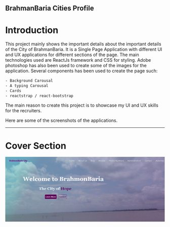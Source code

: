 ## BrahmanBaria Cities Profile

# Introduction 
This project mainly shows the important details about the important details of the City of BrahmanBaria. It is a Single Page Application with different UI and UX applications for different sections of the page. The main technologies used are ReactJs framework and CSS for styling. Adobe photoshop has also been used to create some of the images for the application. Several components has been used to create the page such: 

    - Background Carousal
    - A typing Carousal
    - Cards
    - reactstrap / react-bootstrap

The main reason to create this project is to showcase my UI and UX skills for the recruiters. 

Here are some of the screenshots of the applications. 

- - - - 
# Cover Section
![picture alt](./public/CoverPage_SC.png)
